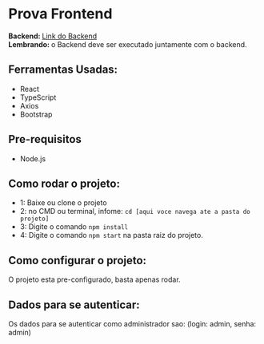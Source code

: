 <h1> Prova Frontend </h1>
<strong>Backend: </strong> <a href="https://github.com/M4TH3US17/prova_backend">Link do Backend</a><br>
<strong> Lembrando: </strong> o Backend deve ser executado juntamente com o backend.

<h2>Ferramentas Usadas: </h2>
<ul>
   <li>React</li>
   <li>TypeScript</li>
   <li>Axios</li>
   <li>Bootstrap</li>
</ul>

<h2>Pre-requisitos</h2>
<ul>
  <li>Node.js</li>
</ul>

<h2>Como rodar o projeto:</h2>
<ul>
<li>1: Baixe ou clone o projeto</li>
<li>2: no CMD ou terminal, infome: <code>cd [aqui voce navega ate a pasta do projeto]</code></li>
<li>3: Digite o comando <code>npm install</code></li>
<li>4: Digite o comando <code>npm start</code> na pasta raiz do projeto.</li>
</ul>

<h2>Como configurar o projeto:</h2>
<p>O projeto esta pre-configurado, basta apenas rodar.</p>

<h2>Dados para se autenticar: </h2>
<p>Os dados para se autenticar como administrador sao: (login: admin, senha: admin)</p>
